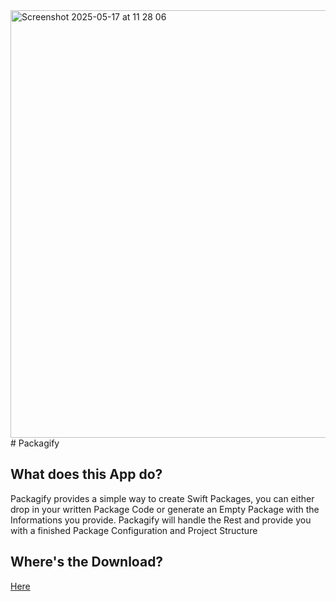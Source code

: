 <img width="684" alt="Screenshot 2025-05-17 at 11 28 06" src="https://github.com/user-attachments/assets/04f90b59-6bc5-460f-a6b0-f95032c575d6" />
#  Packagify


## What does this App do?
Packagify provides a simple way to create Swift Packages, you can either drop in your written Package Code or generate an Empty Package with the Informations you provide. Packagify will handle the Rest and provide you with a finished Package Configuration and Project Structure

## Where's the Download?
[Here](https://github.com/timi2506/Packagify/releases/latest)
